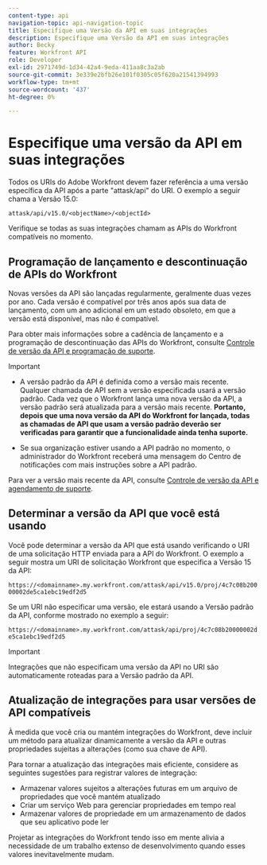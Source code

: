 ```yaml
---
content-type: api
navigation-topic: api-navigation-topic
title: Especifique uma Versão da API em suas integrações
description: Especifique uma Versão da API em suas integrações
author: Becky
feature: Workfront API
role: Developer
exl-id: 2971749d-1d34-42a4-9eda-411aa8c3a2ab
source-git-commit: 3e339e2bfb26e101f0305c05f620a21541394993
workflow-type: tm+mt
source-wordcount: '437'
ht-degree: 0%

---
```


# Especifique uma versão da API em suas integrações

Todos os URIs do Adobe Workfront devem fazer referência a uma versão específica da API após a parte &quot;attask/api&quot; do URI. O exemplo a seguir chama a Versão 15.0:

`attask/api/v15.0/<objectName>/<objectId>`

Verifique se todas as suas integrações chamam as APIs do Workfront compatíveis no momento.

## Programação de lançamento e descontinuação de APIs do Workfront

Novas versões da API são lançadas regularmente, geralmente duas vezes por ano. Cada versão é compatível por três anos após sua data de lançamento, com um ano adicional em um estado obsoleto, em que a versão está disponível, mas não é compatível.

Para obter mais informações sobre a cadência de lançamento e a programação de descontinuação das APIs do Workfront, consulte [Controle de versão da API e programação de suporte](../../wf-api/api/api-version-support-schedule.md).

>[!IMPORTANT]
>
>* A versão padrão da API é definida como a versão mais recente. Qualquer chamada de API sem a versão especificada usará a versão padrão. Cada vez que o Workfront lança uma nova versão da API, a versão padrão será atualizada para a versão mais recente. **Portanto, depois que uma nova versão da API do Workfront for lançada, todas as chamadas de API que usam a versão padrão deverão ser verificadas para garantir que a funcionalidade ainda tenha suporte.**
>
>* Se sua organização estiver usando a API padrão no momento, o administrador do Workfront receberá uma mensagem do Centro de notificações com mais instruções sobre a API padrão.
>
>Para ver a versão mais recente da API, consulte [Controle de versão da API e agendamento de suporte](../../wf-api/api/api-version-support-schedule.md).


## Determinar a versão da API que você está usando

Você pode determinar a versão da API que está usando verificando o URI de uma solicitação HTTP enviada para a API do Workfront. O exemplo a seguir mostra um URI de solicitação Workfront que especifica a Versão 15 da API:

`https://<domainname>.my.workfront.com/attask/api/v15.0/proj/4c7c08b20000002de5ca1ebc19edf2d5`

Se um URI não especificar uma versão, ele estará usando a Versão padrão da API, conforme mostrado no exemplo a seguir:

`https://<domainname>.my.workfront.com/attask/api/proj/4c7c08b20000002de5ca1ebc19edf2d5`

>[!IMPORTANT]
>
> Integrações que não especificam uma versão da API no URI são automaticamente roteadas para a Versão padrão da API.

## Atualização de integrações para usar versões de API compatíveis

À medida que você cria ou mantém integrações do Workfront, deve incluir um método para atualizar dinamicamente a versão da API e outras propriedades sujeitas a alterações (como sua chave de API).

Para tornar a atualização das integrações mais eficiente, considere as seguintes sugestões para registrar valores de integração:

* Armazenar valores sujeitos a alterações futuras em um arquivo de propriedades que você mantém atualizado
* Criar um serviço Web para gerenciar propriedades em tempo real
* Armazenar valores de propriedade em um armazenamento de dados que seu aplicativo pode ler

Projetar as integrações do Workfront tendo isso em mente alivia a necessidade de um trabalho extenso de desenvolvimento quando esses valores inevitavelmente mudam.
